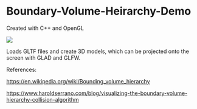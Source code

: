 # Boundary-Volume-Heirarchy-Demo

Created with C++ and OpenGL

![](https://github.com/iamnexxed/Boundary-Volume-Heirarchy-Demo/blob/main/Images/Capture.gif)

Loads GLTF files and create 3D models, which can be projected onto the screen with GLAD and GLFW.



References:

https://en.wikipedia.org/wiki/Bounding_volume_hierarchy

https://www.haroldserrano.com/blog/visualizing-the-boundary-volume-hierarchy-collision-algorithm
